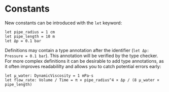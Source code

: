 # Constants

New constants can be introduced with the `let` keyword:
```nbt
let pipe_radius = 1 cm
let pipe_length = 10 m
let Δp = 0.1 bar
```

Definitions may contain a type annotation after the identifier (`let Δp: Pressure = 0.1 bar`). This annotation will be verified by the type checker. For more complex definitions
it can be desirable to add type annotations, as it often improves readabililty and allows
you to catch potential errors early:
```nbt
let μ_water: DynamicViscosity = 1 mPa·s
let flow_rate: Volume / Time = π × pipe_radius^4 × Δp / (8 μ_water × pipe_length)
```
